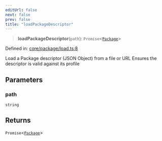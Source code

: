 ```yaml
---
editUrl: false
next: false
prev: false
title: "loadPackageDescriptor"
---
```


> **loadPackageDescriptor**(`path`): `Promise`\<[`Package`](/reference/_dpkit/core/package/)\>

Defined in: [core/package/load.ts:8](https://github.com/datisthq/dpkit/blob/7a3ebb9422265a09d2e84e0952d10e0101139f80/core/package/load.ts#L8)

Load a Package descriptor (JSON Object) from a file or URL
Ensures the descriptor is valid against its profile

## Parameters

### path

`string`

## Returns

`Promise`\<[`Package`](/reference/_dpkit/core/package/)\>
